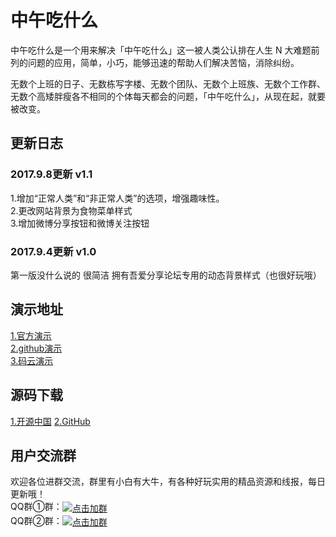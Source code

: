 ﻿# 中午吃什么

中午吃什么是一个用来解决「中午吃什么」这一被人类公认排在人生 N 大难题前列的问题的应用，简单，小巧，能够迅速的帮助人们解决苦恼，消除纠纷。

无数个上班的日子、无数栋写字楼、无数个团队、无数个上班族、无数个工作群、无数个高矮胖瘦各不相同的个体每天都会的问题，「中午吃什么」，从现在起，就要被改变。

## 更新日志
### 2017.9.8更新 v1.1
1.增加“正常人类”和“非正常人类”的选项，增强趣味性。  
2.更改网站背景为食物菜单样式  
3.增加微博分享按钮和微博关注按钮     
### 2017.9.4更新 v1.0
第一版没什么说的 很简洁 拥有吾爱分享论坛专用的动态背景样式（也很好玩哦）

## 演示地址
[1.官方演示](http://www.wuaishare.cn/demo/chi/)  
[2.github演示](https://wuaishare.github.io/chi/)  
[3.码云演示](http://wuaishare.oschina.io/chi/)

## 源码下载
[1.开源中国](http://git.oschina.net/wuaishare/chi/repository/archive/master)
[2.GitHub](https://github.com/wuaishare/chi/archive/master.zip)

## 用户交流群
欢迎各位进群交流，群里有小白有大牛，有各种好玩实用的精品资源和线报，每日更新哦！  
QQ群①群：<a target="_blank" href="https://jq.qq.com/?_wv=1027&k=5umgt5A"><img border="0" src="http://pub.idqqimg.com/wpa/images/group.png" alt="点击加群" title="点击加群" style="vertical-align: middle;"></a>  
QQ群②群：<a target="_blank" href="https://jq.qq.com/?_wv=1027&k=52eIyjH"><img border="0" src="http://pub.idqqimg.com/wpa/images/group.png" alt="点击加群" title="点击加群" style="vertical-align: middle;"></a>
